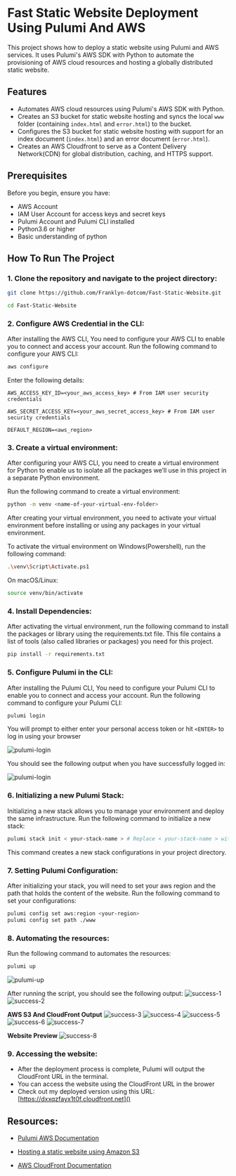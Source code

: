 # Fast Static Website Deployment Using Pulumi And AWS
This project shows how to deploy a static website using Pulumi and AWS services. It uses Pulumi's AWS SDK with Python to automate the provisioning of AWS cloud resources and hosting a globally distributed static website.

## Features
- Automates AWS cloud resources using Pulumi's AWS SDK with Python.
- Creates an S3 bucket for static website hosting and syncs the local `www` folder (containing `index.html` and `error.html`) to the bucket.
- Configures the S3 bucket for static website hosting with support for an index document (`index.html`) and an error document (`error.html`).
- Creates an AWS Cloudfront to serve as a Content Delivery Network(CDN) for global distribution, caching, and HTTPS support.

## Prerequisites
Before you begin, ensure you have:
- AWS Account
- IAM User Account for access keys and secret keys
- Pulumi Account and Pulumi CLI installed
- Python3.6 or higher
- Basic understanding of python

## How To Run The Project
### 1. Clone the repository and navigate to the project directory:
```bash
git clone https://github.com/Franklyn-dotcom/Fast-Static-Website.git

cd Fast-Static-Website
``` 

### 2. Configure AWS Credential in the CLI:
After installing the AWS CLI, You need to configure your AWS CLI to enable you to connect and access your account. Run the following command to configure your AWS CLI:

```bash
aws configure
```
Enter the following details:
```
AWS_ACCESS_KEY_ID=<your_aws_access_key> # From IAM user security credentials

AWS_SECRET_ACCESS_KEY=<your_aws_secret_access_key> # From IAM user security credentials

DEFAULT_REGION=<aws_region>
```

### 3. Create a virtual environment:
After configuring your AWS CLI, you need to create a virtual environment for Python to enable us to isolate all the packages we’ll use in this project in a separate Python environment.

Run the following command to create a virtual environment:
```bash
python -m venv <name-of-your-virtual-env-folder>

```

After creating your virtual environment, you need to activate your virtual environment before installing or using any packages in your virtual environment.

To activate the virtual environment on Windows(Powershell), run the following command:

```bash
.\venv\Script\Activate.ps1
```

On macOS/Linux:
```bash
source venv/bin/activate
```

### 4. Install Dependencies:
After activating the virtual environment, run the following command to install the packages or library using the requirements.txt file. This file contains a list of tools (also called libraries or packages) you need for this project.

```bash
pip install -r requirements.txt
```


### 5. Configure Pulumi in the CLI:
After installing the Pulumi CLI, You need to configure your Pulumi CLI to enable you to connect and access your account. Run the following command to configure your Pulumi CLI:

```bash
pulumi login
```

You will prompt to either enter your personal access token or hit `<ENTER>` to log in using your browser

![pulumi-login](/Images/step-5.png)

You should see the following output when you have successfully logged in:

![pulumi-login](/Images/step-6.png)


### 6. Initializing a new Pulumi Stack:
Initializing a new stack allows you to manage your environment and deploy the same infrastructure. Run the following command to initialize a new stack:

```bash
pulumi stack init < your-stack-name > # Replace < your-stack-name > with your stack name such as dev or staging or prod. 
```

This command creates a new stack configurations in your project directory.

### 7. Setting Pulumi Configuration:
After initializing your stack, you will need to set your aws region and the path that holds the content of the website. Run the following command to set your configurations:

```bash
pulumi config set aws:region <your-region>
pulumi config set path ./www
```

### 8. Automating the resources:
Run the following command to automates the resources:

```bash
pulumi up
```
![pulumi-up](/Images/step-12.png)

After running the script, you should see the following output:
![success-1](/Images/step-16.png)
![success-2](/Images/step-18-success.png)

**AWS S3 And CloudFront Output**
![success-3](/Images/step-20.png)
![success-4](/Images/step-20.1.png)
![success-5](/Images/step-20.2.png)
![success-6](/Images/step-20.3.png)
![success-7](/Images/step-20.4.png)

**Website Preview**
![success-8](/Images/step-19-page.png)

### 9. Accessing the website:
- After the deployment process is complete, Pulumi will output the CloudFront URL in the terminal. 
- You can access the website using the CloudFront URL in the brower
- Check out my deployed version using this URL: [https://dxxqzfayx1t0f.cloudfront.net]()

## Resources:
- [Pulumi AWS Documentation](https://www.pulumi.com/docs/iac/get-started/aws/)

- [Hosting a static website using Amazon S3](https://docs.aws.amazon.com/AmazonS3/latest/userguide/WebsiteHosting.html)

- [AWS CloudFront Documentation](https://docs.aws.amazon.com/AmazonCloudFront/latest/DeveloperGuide/Introduction.html)
